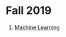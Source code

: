 # Fall 2019
<ol>
  <li><a href="https://github.com/javedulferdous/CourseWork/tree/master/Fall%202019/CS-502-formal-software-foundations</a></li>
  <li><a href="https://github.com/javedulferdous/CourseWork/tree/master/Fall%202019/Machine%20Learning">Machine Learning</a></li>
</ol>
